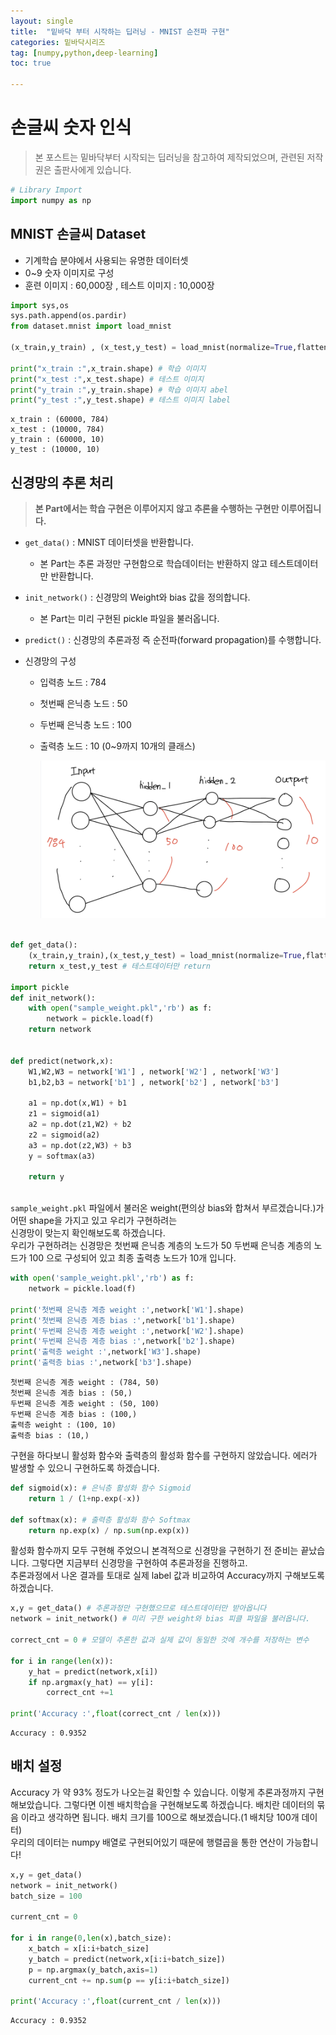 ```yaml
---
layout: single 
title:  "밑바닥 부터 시작하는 딥러닝 - MNIST 순전파 구현" 
categories: 밑바닥시리즈
tag: [numpy,python,deep-learning]
toc: true

---
```


# 손글씨 숫자 인식

> 본 포스트는 밑바닥부터 시작되는 딥러닝을 참고하여 제작되었으며, 관련된 저작권은 출판사에게 있습니다.


```python
# Library Import
import numpy as np
```

## MNIST 손글씨 Dataset
- 기계학습 분야에서 사용되는 유명한 데이터셋
- 0~9 숫자 이미지로 구성
- 훈련 이미지 : 60,000장 , 테스트 이미지 : 10,000장


```python
import sys,os
sys.path.append(os.pardir)
from dataset.mnist import load_mnist

(x_train,y_train) , (x_test,y_test) = load_mnist(normalize=True,flatten=True,one_hot_label=True)

print("x_train :",x_train.shape) # 학습 이미지 
print("x_test :",x_test.shape) # 테스트 이미지
print("y_train :",y_train.shape) # 학습 이미지 abel
print("y_test :",y_test.shape) # 테스트 이미지 label
```

    x_train : (60000, 784)
    x_test : (10000, 784)
    y_train : (60000, 10)
    y_test : (10000, 10)


## 신경망의 추론 처리
> **본 Part에서는 학습 구현은 이루어지지 않고 추론을 수행하는 구현만 이루어집니다.**
- `get_data()` : MNIST 데이터셋을 반환합니다.
  - 본 Part는 추론 과정만 구현함으로 학습데이터는 반환하지 않고 테스트데이터만 반환합니다.
  
- `init_network()` : 신경망의 Weight와 bias 값을 정의합니다.
  - 본 Part는 미리 구현된 pickle 파일을 불러옵니다.
  
- `predict()` : 신경망의 추론과정 즉 순전파(forward propagation)를 수행합니다.

- 신경망의 구성
  - 입력층 노드 : 784
  
  - 첫번째 은닉층 노드 : 50
  
  - 두번째 은닉층 노드 : 100
  
  - 출력층 노드 : 10 (0~9까지 10개의 클래스)
  
    ![IMG_8891F896689F-1](../images/2023-04-05-MNIST1/IMG_8891F896689F-1.jpeg)


```python

def get_data():
    (x_train,y_train),(x_test,y_test) = load_mnist(normalize=True,flatten=True,one_hot_label=False)
    return x_test,y_test # 테스트데이터만 return 

import pickle
def init_network():
    with open("sample_weight.pkl",'rb') as f:
        network = pickle.load(f)
    return network


def predict(network,x):
    W1,W2,W3 = network['W1'] , network['W2'] , network['W3']
    b1,b2,b3 = network['b1'] , network['b2'] , network['b3']

    a1 = np.dot(x,W1) + b1
    z1 = sigmoid(a1)
    a2 = np.dot(z1,W2) + b2
    z2 = sigmoid(a2)
    a3 = np.dot(z2,W3) + b3
    y = softmax(a3)

    return y 
    
```

`sample_weight.pkl` 파일에서 불러온 weight(편의상 bias와 합쳐서 부르겠습니다.)가 어떤 shape을 가지고 있고 우리가 구현하려는  
신경망이 맞는지 확인해보도록 하겠습니다.  
우리가 구현하려는 신경망은 첫번째 은닉층 계층의 노드가 50 두번째 은닉층 계층의 노드가 100 으로 구성되어 있고 최종 출력층 노드가 10개 입니다.


```python
with open('sample_weight.pkl','rb') as f:
    network = pickle.load(f)

print('첫번째 은닉층 계층 weight :',network['W1'].shape)
print('첫번째 은닉층 계층 bias :',network['b1'].shape)
print('두번째 은닉층 계층 weight :',network['W2'].shape)
print('두번째 은닉층 계층 bias :',network['b2'].shape)
print('출력층 weight :',network['W3'].shape)
print('출력층 bias :',network['b3'].shape)
```

    첫번째 은닉층 계층 weight : (784, 50)
    첫번째 은닉층 계층 bias : (50,)
    두번째 은닉층 계층 weight : (50, 100)
    두번째 은닉층 계층 bias : (100,)
    출력층 weight : (100, 10)
    출력층 bias : (10,)


구현을 하다보니 활성화 함수와 출력층의 활성화 함수를 구현하지 않았습니다. 에러가 발생할 수 있으니 구현하도록 하겠습니다.


```python
def sigmoid(x): # 은닉층 활성화 함수 Sigmoid
    return 1 / (1+np.exp(-x))

def softmax(x): # 출력층 활성화 함수 Softmax
    return np.exp(x) / np.sum(np.exp(x))

```

활성화 함수까지 모두 구현해 주었으니 본격적으로 신경망을 구현하기 전 준비는 끝났습니다. 그렇다면 지금부터 신경망을 구현하여 추론과정을 진행하고.  
추론과정에서 나온 결과를 토대로 실제 label 값과 비교하여 Accuracy까지 구해보도록 하겠습니다.


```python
x,y = get_data() # 추론과정만 구현했으므로 테스트데이터만 받아옵니다
network = init_network() # 미리 구한 weight와 bias 피클 파일을 불러옵니다.

correct_cnt = 0 # 모델이 추론한 값과 실제 값이 동일한 것에 개수를 저장하는 변수

for i in range(len(x)):
    y_hat = predict(network,x[i])
    if np.argmax(y_hat) == y[i]:
        correct_cnt +=1
    
print('Accuracy :',float(correct_cnt / len(x)))

```

    Accuracy : 0.9352

## 배치 설정

Accuracy 가 약 93% 정도가 나오는걸 확인할 수 있습니다. 이렇게 추론과정까지 구현해보았습니다. 그렇다면 이젠 배치학습을 
구현해보도록 하겠습니다. 배치란 데이터의 묶음 이라고 생각하면 됩니다. 배치 크기를 100으로 해보겠습니다.(1 배치당 100개 데이터)  
우리의 데이터는 numpy 배열로 구현되어있기 때문에 행렬곱을 통한 연산이 가능합니다!


```python
x,y = get_data()
network = init_network()
batch_size = 100

current_cnt = 0

for i in range(0,len(x),batch_size):
    x_batch = x[i:i+batch_size]
    y_batch = predict(network,x[i:i+batch_size])
    p = np.argmax(y_batch,axis=1)
    current_cnt += np.sum(p == y[i:i+batch_size])

print('Accuracy :',float(current_cnt / len(x)))
```

    Accuracy : 0.9352


